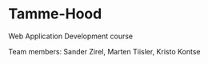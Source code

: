 # Tamme-Hood
Web Application Development course

Team members: Sander Zirel, Marten Tiisler, Kristo Kontse

